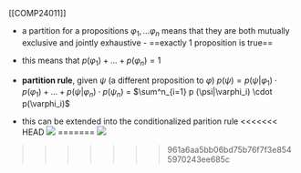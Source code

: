 [[COMP24011]]

- a partition for a propositions $\varphi_1,...\varphi_n$ means that they are both mutually exclusive and jointly exhaustive - ==exactly 1 proposition is true==
- this means that 
  $p(\varphi_1) + ... + p(\varphi_n) = 1$

- **partition rule**, given $\psi$ (a different proposition to $\varphi$)
$p(\psi) = p(\psi|\varphi_1)\cdot p(\varphi_1) + ... + p(\psi|\varphi_n)\cdot p(\psi_n)$ = $\sum^n_{i=1} p (\psi|\varphi_i) \cdot p(\varphi_i)$

- this can be extended into the conditionalized parition rule
<<<<<<< HEAD
![](https://i.imgur.com/eXLPo5X.png)
=======
  ![](https://i.imgur.com/jxLyF2N.png)
>>>>>>> 961a6aa5bb06bd75b76f7f3e8545970243ee685c
